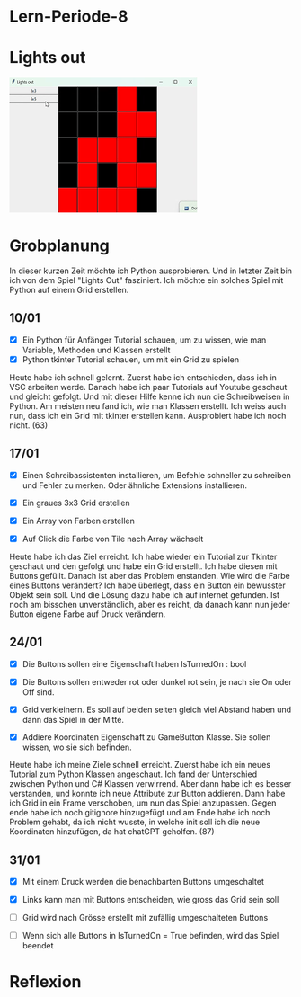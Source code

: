 # Lern-Periode-8

# Lights out

<img title="gameplay" src="./gameplay.gif" alt="gameplay">

# Grobplanung

In dieser kurzen Zeit möchte ich Python ausprobieren. Und in letzter Zeit bin ich von dem Spiel "Lights Out" fasziniert. Ich möchte ein solches Spiel mit Python auf einem Grid erstellen. 

## 10/01

- [x] Ein Python für Anfänger Tutorial schauen, um zu wissen, wie man Variable, Methoden und Klassen erstellt
- [x] Python tkinter Tutorial schauen, um mit ein Grid zu spielen

Heute habe ich schnell gelernt. Zuerst habe ich entschieden, dass ich in VSC arbeiten werde. Danach habe ich paar Tutorials auf Youtube geschaut und gleicht gefolgt. Und mit dieser Hilfe kenne ich nun die Schreibweisen in Python. Am meisten neu fand ich, wie man Klassen erstellt. Ich weiss auch nun, dass ich ein Grid mit tkinter erstellen kann. Ausprobiert habe ich noch nicht. (63)

## 17/01

- [x] Einen Schreibassistenten installieren, um Befehle schneller zu schreiben und Fehler zu merken. Oder ähnliche Extensions installieren.

- [x] Ein graues 3x3 Grid erstellen

- [x] Ein Array von Farben erstellen

- [x] Auf Click die Farbe von Tile nach Array wächselt

Heute habe ich das Ziel erreicht. Ich habe wieder ein Tutorial zur Tkinter geschaut und den gefolgt und habe ein Grid erstellt. Ich habe diesen mit Buttons gefüllt. Danach ist aber das Problem enstanden. Wie wird die Farbe eines Buttons verändert? Ich habe überlegt, dass ein Button ein bewusster Objekt sein soll. Und die Lösung dazu habe ich auf internet gefunden. Ist noch am bisschen unverständlich, aber es reicht, da danach kann nun jeder Button eigene Farbe auf Druck verändern.

## 24/01

- [x] Die Buttons sollen eine Eigenschaft haben IsTurnedOn : bool

- [x] Die Buttons sollen entweder rot oder dunkel rot sein, je nach sie On oder Off sind.

- [x] Grid verkleinern. Es soll auf beiden seiten gleich viel Abstand haben und dann das Spiel in der Mitte.

- [x] Addiere Koordinaten Eigenschaft zu GameButton Klasse. Sie sollen wissen, wo sie sich befinden. 

Heute habe ich meine Ziele schnell erreicht. Zuerst habe ich ein neues Tutorial zum Python Klassen angeschaut. Ich fand der Unterschied zwischen Python und C# Klassen verwirrend. Aber dann habe ich es besser verstanden, und konnte ich neue Attribute zur Button addieren. Dann habe ich Grid in ein Frame verschoben, um nun das Spiel anzupassen. Gegen ende habe ich noch gitignore hinzugefügt und am Ende habe ich noch Problem gehabt, da ich nicht wusste, in welche init soll ich die neue Koordinaten  hinzufügen, da hat chatGPT geholfen. (87)

## 31/01

- [x] Mit einem Druck werden die benachbarten Buttons umgeschaltet

- [x] Links kann man mit Buttons entscheiden, wie gross das Grid sein soll

- [ ] Grid wird nach Grösse erstellt mit zufällig umgeschalteten Buttons

- [ ] Wenn sich alle Buttons in IsTurnedOn = True befinden, wird das Spiel beendet

# Reflexion
